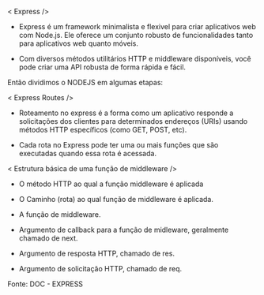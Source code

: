 < Express />

* Express é um framework minimalista e flexivel para criar aplicativos web com Node.js. Ele oferece um conjunto robusto de funcionalidades tanto para aplicativos web quanto móveis.

* Com diversos métodos utilitários HTTP e middleware disponíveis, você pode criar uma API robusta de forma rápida e fácil.

Então dividimos o NODEJS em algumas etapas:

< Express Routes />

* Roteamento no express é a forma como um aplicativo responde a solicitações dos clientes para determinados endereços (URIs) usando métodos HTTP específicos (como GET, POST, etc).

* Cada rota no Express pode ter uma ou mais funções que são executadas quando essa rota é acessada.

< Estrutura básica de uma função de middleware />

* O método HTTP ao qual a função middleware é aplicada

* O Caminho (rota) ao qual função de middleware é aplicada.

* A função de middleware.

* Argumento de callback para a função de midleware, geralmente chamado de next.

* Argumento de resposta HTTP, chamado de res.

* Argumento de solicitação HTTP, chamado de req.

Fonte: DOC - EXPRESS